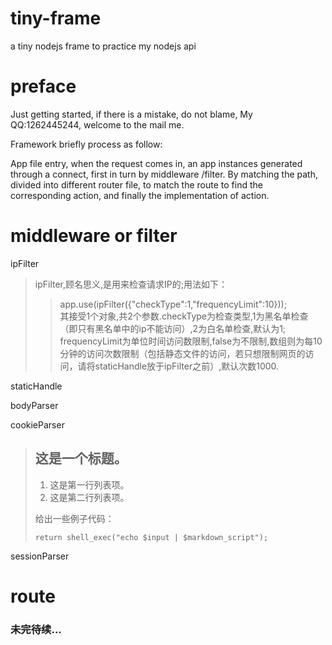 # tiny-frame
  a tiny nodejs frame to practice my nodejs api

# preface
  Just getting started, if there is a mistake, do not blame, My QQ:1262445244, welcome to the mail me.
  
  Framework briefly process as follow:
  
  App file entry, when the request comes in, an app instances generated through a connect, first in turn by middleware /filter. By matching the path, divided into different router file, to match the route to find the corresponding action, and finally the implementation of action.

# middleware or filter

ipFilter
> ipFilter,顾名思义,是用来检查请求IP的;用法如下：
>>   app.use(ipFilter({"checkType":1,"frequencyLimit":10}));  
> 其接受1个对象,共2个参数.checkType为检查类型,1为黑名单检查（即只有黑名单中的ip不能访问）,2为白名单检查,默认为1;
> frequencyLimit为单位时间访问数限制,false为不限制,数组则为每10分钟的访问次数限制（包括静态文件的访问，若只想限制网页的访问，请将staticHandle放于ipFilter之前）,默认次数1000.


staticHandle

bodyParser

cookieParser

> ## 这是一个标题。
> 
> 1.   这是第一行列表项。
> 2.   这是第二行列表项。
> 
> 给出一些例子代码：
> 
>     return shell_exec("echo $input | $markdown_script");
sessionParser


# route
<h3>未完待续...</h3>
